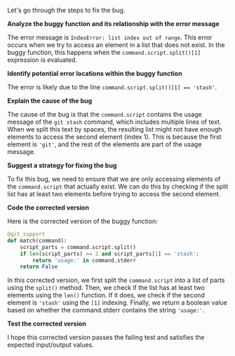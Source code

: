 Let's go through the steps to fix the bug.

**Analyze the buggy function and its relationship with the error message**

The error message is `IndexError: list index out of range`. This error occurs when we try to access an element in a list that does not exist. In the buggy function, this happens when the `command.script.split()[1]` expression is evaluated.

**Identify potential error locations within the buggy function**

The error is likely due to the line `command.script.split()[1] == 'stash'`.

**Explain the cause of the bug**

The cause of the bug is that the `command.script` contains the usage message of the `git stash` command, which includes multiple lines of text. When we split this text by spaces, the resulting list might not have enough elements to access the second element (index 1). This is because the first element is `'git'`, and the rest of the elements are part of the usage message.

**Suggest a strategy for fixing the bug**

To fix this bug, we need to ensure that we are only accessing elements of the `command.script` that actually exist. We can do this by checking if the split list has at least two elements before trying to access the second element.

**Code the corrected version**

Here is the corrected version of the buggy function:
```python
@git_support
def match(command):
    script_parts = command.script.split()
    if len(script_parts) >= 2 and script_parts[1] == 'stash':
        return 'usage:' in command.stderr
    return False
```
In this corrected version, we first split the `command.script` into a list of parts using the `split()` method. Then, we check if the list has at least two elements using the `len()` function. If it does, we check if the second element is `'stash'` using the `[1]` indexing. Finally, we return a boolean value based on whether the command.stderr contains the string `'usage:'`.

**Test the corrected version**

I hope this corrected version passes the failing test and satisfies the expected input/output values.